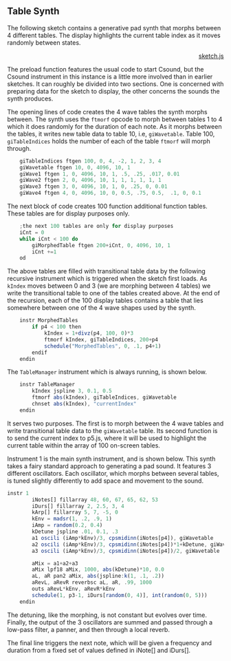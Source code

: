 ## Table Synth

The following sketch contains a generative pad synth that morphs between 4 different tables. The display highlights the current table index as it moves randomly between states. 

[](/pad_synth/index.html ':include :type=iframe width=800px height=400px frameBorder=0 scrolling="no"')
<p align="right">
<a href="https://github.com/rorywalsh/p5.Csound/blob/master/docs/examples/pad_synth/sketch.js" target="_blank">sketch.js</a>
</p>

The preload function features the usual code to start Csound, but the Csound instrument in this instance is a little more involved than in earlier sketches. It can roughly be divided into two sections. One is concerned with preparing data for the sketch to display, the other concerns the sounds the synth produces.

The opening lines of code creates the 4 wave tables the synth morphs between. The synth uses the `ftmorf` opcode to morph between tables 1 to 4 which it does randomly for the duration of each note. As it morphs between the tables, it writes new table data to table 10, i.e, `giWavetable`. Table 100, `giTableIndices` holds the number of each of the table `ftmorf` will morph through. 

```js
    giTableIndices ftgen 100, 0, 4, -2, 1, 2, 3, 4
    giWavetable ftgen 10, 0, 4096, 10, 1
    giWave1 ftgen 1, 0, 4096, 10, 1, .5, .25, .017, 0.01
    giWave2 ftgen 2, 0, 4096, 10, 1, 1, 1, 1, 1, 1
    giWave3 ftgen 3, 0, 4096, 10, 1, 0, .25, 0, 0.01
    giWave4 ftgen 4, 0, 4096, 10, 0, 0.5, .75, 0.5,  .1, 0, 0.1
```

The next block of code creates 100 function additional function tables. These tables are for display purposes only. 

```js
    ;the next 100 tables are only for display purposes
    iCnt = 0
    while iCnt < 100 do
        giMorphedTable ftgen 200+iCnt, 0, 4096, 10, 1
        iCnt +=1
    od
```

The above tables are filled with transitional table data by the following recursive instrument which is triggered when the sketch first loads. As `kIndex` moves between 0 and 3 (we are morphing between 4 tables) we write the transitional table to one of the tables created above. At the end of the recursion, each of the 100 display tables contains a table that lies somewhere between one of the 4 wave shapes used by the synth. 

```js
    instr MorphedTables
        if p4 < 100 then
            kIndex = 1+divz(p4, 100, 0)*3
            ftmorf kIndex, giTableIndices, 200+p4
            schedule("MorphedTables", 0, .1, p4+1)
        endif
    endin
```

The `TableManager` instrument which is always running, is shown below.

```js
    instr TableManager
        kIndex jspline 3, 0.1, 0.5
        ftmorf abs(kIndex), giTableIndices, giWavetable
        chnset abs(kIndex), "currentIndex"
    endin
```

It serves two purposes. The first is to morph between the 4 wave tables and write transitional table data to the `giWavetable` table. Its second function is to send the current index to p5.js, where it will be used to highlight the current table within the array of 100 on-screen tables.

Instrument 1 is the main synth instrument, and is shown below. This synth takes a fairy standard approach to generating a pad sound. It features 3 different oscillators. Each oscillator, which morphs between several tables, is tuned slightly differently to add space and movement to the sound.

```js
instr 1
        iNotes[] fillarray 48, 60, 67, 65, 62, 53 
        iDurs[] fillarray 2, 2.5, 3, 4
        kArp[] fillarray 5, 7, -5, 0
        kEnv = madsr(1, .2, .9, 1)
        iAmp = random(0.2, 0.4)
        kDetune jspline .01, 0.1, .3
        a1 oscili (iAmp*kEnv)/3, cpsmidinn(iNotes[p4]), giWavetable
        a2 oscili (iAmp*kEnv)/3, cpsmidinn(iNotes[p4])*1+kDetune, giWavetable
        a3 oscili (iAmp*kEnv)/3, cpsmidinn(iNotes[p4])/2, giWavetable

        aMix = a1+a2+a3
        aMix lpf18 aMix, 1000, abs(kDetune)*10, 0.0
        aL, aR pan2 aMix, abs(jspline:k(1, .1, .2))
        aRevL, aRevR reverbsc aL, aR, .99, 1000 
        outs aRevL*kEnv, aRevR*kEnv
        schedule(1, p3-1, iDurs[random(0, 4)], int(random(0, 5)))
    endin
```

The detuning, like the morphing, is not constant but evolves over time. Finally, the output of the 3 oscillators are summed and passed through a low-pass filter, a panner, and then through a local reverb. 

The final line triggers the next note, which will be given a frequency and duration from a fixed set of values defined in iNote[] and iDurs[].  


